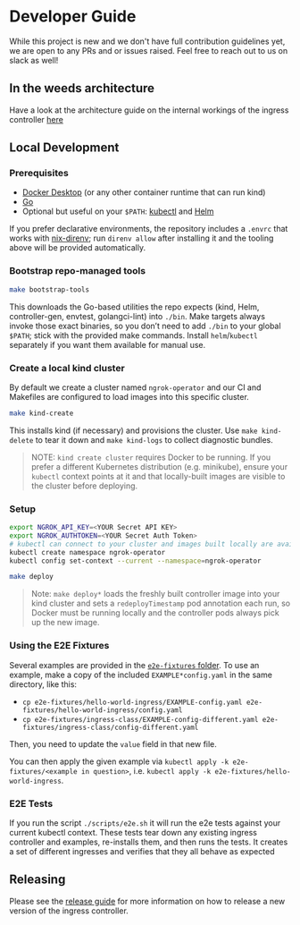 # Developer Guide

While this project is new and we don't have full contribution guidelines yet, we are open to any PRs and or issues raised. Feel free to reach out to us on slack as well!

## In the weeds architecture

Have a look at the architecture guide on the internal workings of the ingress controller [here](./architecture.md)

## Local Development

### Prerequisites

- [Docker Desktop](https://www.docker.com/products/docker-desktop/) (or any other container runtime that can run kind)
- [Go](https://go.dev/dl/)
- Optional but useful on your `$PATH`: [kubectl](https://kubernetes.io/docs/tasks/tools/) and [Helm](https://helm.sh/docs/intro/install/)

If you prefer declarative environments, the repository includes a `.envrc` that works with [nix-direnv](https://github.com/nix-community/nix-direnv); run `direnv allow` after installing it and the tooling above will be provided automatically.

### Bootstrap repo-managed tools

```sh
make bootstrap-tools
```

This downloads the Go-based utilities the repo expects (kind, Helm, controller-gen, envtest, golangci-lint) into `./bin`. Make targets always invoke those exact binaries, so you don’t need to add `./bin` to your global `$PATH`; stick with the provided make commands. Install `helm`/`kubectl` separately if you want them available for manual use.

### Create a local kind cluster

By default we create a cluster named `ngrok-operator` and our CI and Makefiles are configured to load images into this specific cluster.

```sh
make kind-create
```

This installs kind (if necessary) and provisions the cluster. Use `make kind-delete` to tear it down and `make kind-logs` to collect diagnostic bundles.

> NOTE: `kind create cluster` requires Docker to be running. If you prefer a different Kubernetes distribution (e.g. minikube), ensure your `kubectl` context points at it and that locally-built images are visible to the cluster before deploying.

### Setup

```sh
export NGROK_API_KEY=<YOUR Secret API KEY>
export NGROK_AUTHTOKEN=<YOUR Secret Auth Token>
# kubectl can connect to your cluster and images built locally are available to the cluster
kubectl create namespace ngrok-operator
kubectl config set-context --current --namespace=ngrok-operator

make deploy
```

> Note: `make deploy*` loads the freshly built controller image into your kind cluster and sets a `redeployTimestamp` pod annotation each run, so Docker must be running locally and the controller pods always pick up the new image.

### Using the E2E Fixtures

Several examples are provided in the [`e2e-fixtures` folder](https://github.com/ngrok/ngrok-operator/tree/main/e2e-fixtures). To use an example, make a copy of the included `EXAMPLE*config.yaml` in the same directory, like this:

- `cp e2e-fixtures/hello-world-ingress/EXAMPLE-config.yaml e2e-fixtures/hello-world-ingress/config.yaml`
- `cp e2e-fixtures/ingress-class/EXAMPLE-config-different.yaml e2e-fixtures/ingress-class/config-different.yaml`

Then, you need to update the `value` field in that new file.

You can then apply the given example via `kubectl apply -k e2e-fixtures/<example in question>`, i.e.
`kubectl apply -k e2e-fixtures/hello-world-ingress`.

### E2E Tests

If you run the script `./scripts/e2e.sh` it will run the e2e tests against your current kubectl context. These tests tear down any existing ingress controller and examples, re-installs them, and then runs the tests. It creates a set of different ingresses and verifies that they all behave as expected

## Releasing

Please see the [release guide](./releasing.md) for more information on how to release a new version of the ingress controller.
